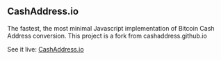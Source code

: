 ## CashAddress.io

The fastest, the most minimal Javascript implementation of Bitcoin Cash Address conversion.
This project is a fork from cashaddress.github.io

See it live: [CashAddress.io](https://cashaddress.io/)
